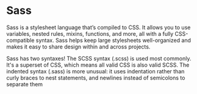 # Sass

Sass is a stylesheet language that’s compiled to CSS. It allows you to use variables, nested rules, mixins, functions, and more, all with a fully CSS-compatible syntax. Sass helps keep large stylesheets well-organized and makes it easy to share design within and across projects.

Sass has two syntaxes! The SCSS syntax (.scss) is used most commonly. It's a superset of CSS, which means all valid CSS is also valid SCSS. The indented syntax (.sass) is more unusual: it uses indentation rather than curly braces to nest statements, and newlines instead of semicolons to separate them

